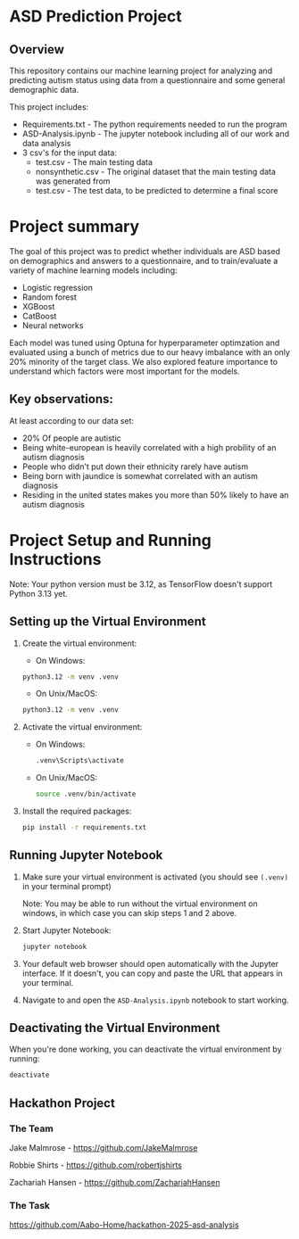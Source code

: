 # ASD Prediction Project
## Overview
This repository contains our machine learning project for analyzing and predicting autism status using data from a questionnaire and some general demographic data.

This project includes:
- Requirements.txt - The python requirements needed to run the program
- ASD-Analysis.ipynb - The jupyter notebook including all of our work and data analysis
- 3 csv's for the input data:
  - test.csv - The main testing data
  - nonsynthetic.csv - The original dataset that the main testing data was generated from
  - test.csv - The test data, to be predicted to determine a final score

# Project summary
The goal of this project was to predict whether individuals are ASD based on demographics and answers to a questionnaire, and to train/evaluate a variety of machine learning models including:
- Logistic regression
- Random forest
- XGBoost
- CatBoost
- Neural networks

Each model was tuned using Optuna for hyperparameter optimzation and evaluated using a bunch of metrics due to our heavy imbalance with an only 20% minority of the target class. We also explored feature importance to understand which factors were most important for the models.

## Key observations:
At least according to our data set:
- 20% Of people are autistic
- Being white-european is heavily correlated with a high probility of an autism diagnosis
- People who didn't put down their ethnicity rarely have autism
- Being born with jaundice is somewhat correlated with an autism diagnosis
- Residing in the united states makes you more than 50% likely to have an autism diagnosis

# Project Setup and Running Instructions
Note: Your python version must be 3.12, as TensorFlow doesn't support Python 3.13 yet.

## Setting up the Virtual Environment

1. Create the virtual environment:
   - On Windows:
   ```bash
   python3.12 -m venv .venv
   ```
   - On Unix/MacOS:
   ```bash
   python3.12 -m venv .venv
   ```

2. Activate the virtual environment:
   - On Windows:
     ```bash
     .venv\Scripts\activate
     ```
   - On Unix/MacOS:
     ```bash
     source .venv/bin/activate
     ```

3. Install the required packages:
   ```bash
   pip install -r requirements.txt
   ```

## Running Jupyter Notebook

1. Make sure your virtual environment is activated (you should see `(.venv)` in your terminal prompt)
   
   Note: You may be able to run without the virtual environment on windows, in which case you can skip steps 1 and 2 above.

3. Start Jupyter Notebook:
   ```bash
   jupyter notebook
   ```

4. Your default web browser should open automatically with the Jupyter interface. If it doesn't, you can copy and paste the URL that appears in your terminal.

5. Navigate to and open the `ASD-Analysis.ipynb` notebook to start working.

## Deactivating the Virtual Environment

When you're done working, you can deactivate the virtual environment by running:
```bash
deactivate
``` 
## Hackathon Project

### The Team
Jake Malmrose - https://github.com/JakeMalmrose

Robbie Shirts - https://github.com/robertjshirts

Zachariah Hansen - https://github.com/ZachariahHansen

### The Task
https://github.com/Aabo-Home/hackathon-2025-asd-analysis

